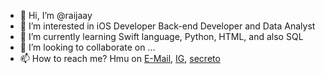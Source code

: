- 👋 Hi, I’m @raijaay
- 👀 I’m interested in iOS Developer Back-end Developer and Data Analyst 
- 🌱 I’m currently learning Swift language, Python, HTML, and also SQL
- 💞️ I’m looking to collaborate on ...
- 📫 How to reach me? Hmu on <a href="mailto: raijaach@gmail.com ">E-Mail</a>, <a href="https://www.instagram.com/raijaay ">IG</a>, <a href="https://secreto.site/ag6io6 ">secreto</a>

<!---
raijaay/MyFirstRepo is a ✨ special ✨ repository because its `README.md` (this file) appears on your GitHub profile.
You can click the Preview link to take a look at your changes.
--->
